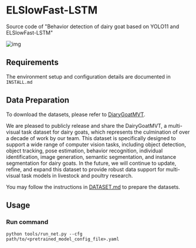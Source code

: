 # ELSlowFast-LSTM
Source code of "Behavior detection of dairy goat based on YOLO11 and ELSlowFast-LSTM"

![img](https://github.com/JunpengZZhang/ELSlowFast-LSTM/blob/main/figure.png)

## Requirements

The environment setup and configuration details are documented in `INSTALL.md`

## Data Preparation

To download the datasets, please refer to [DiaryGoatMVT](https://github.com/tiana-tang/DiaryGoatMVT).

We are pleased to publicly release and share the DairyGoatMVT, a multi-visual task dataset for dairy goats, which represents the culmination of over a decade of work by our team. This dataset is specifically designed to support a wide range of computer vision tasks, including object detection, object tracking, pose estimation, behavior recognition, individual identification, image generation, semantic segmentation, and instance segmentation for dairy goats. In the future, we will continue to update, refine, and expand this dataset to provide robust data support for multi-visual task models in livestock and poultry research.

You may follow the instructions in [DATASET.md](ELSlowFast-LSTM/slowfast/datasets/DATASET.md) to prepare the datasets.
## Usage

### Run command
```
python tools/run_net.py --cfg path/to/<pretrained_model_config_file>.yaml
```
